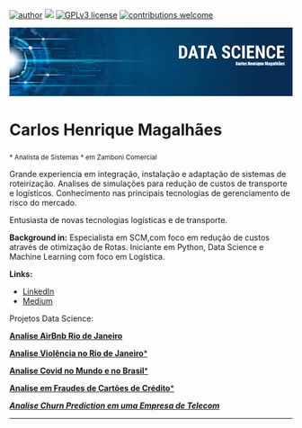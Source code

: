[![author](https://img.shields.io/badge/author-carlosmagalhaes-red.svg)](https://www.linkedin.com/in/carlos-henrique-magalhaes-00a04444/) [![](https://img.shields.io/badge/python-3.7+-blue.svg)](https://www.python.org/downloads/release/python-365/) [![GPLv3 license](https://img.shields.io/badge/License-GPLv3-blue.svg)](http://perso.crans.org/besson/LICENSE.html) [![contributions welcome](https://img.shields.io/badge/contributions-welcome-brightgreen.svg?style=flat)](https://github.com/chcmagalhaes)

<p align="center">
  <img src="banner.png" >
</p>

# Carlos Henrique Magalhães
<sub>* Analista de Sistemas * em Zamboni Comercial</sub>

Grande experiencia em integração, instalação e adaptação de sistemas de roteirização. Analises de simulações para redução de custos de transporte e logísticos.
Conhecimento nas principais tecnologias de gerenciamento de risco do mercado.

Entusiasta de novas tecnologias logísticas e de transporte.

**Background in:** Especialista em SCM,com foco em redução de custos através de otimização de Rotas. Iniciante em Python, Data Science e Machine Learning com foco em Logística.

**Links:**

* [LinkedIn](https://www.linkedin.com/in/carlos-henrique-magalhaes-00a04444/)
* [Medium](https://www.medium.com)


Projetos Data Science:

[**Analise AirBnb Rio de Janeiro**](https://colab.research.google.com/drive/1eGXXEkFWdjxmeVvn6x7eSTM6Mtqm-bEk?usp=sharing)

[**Analise Violência no Rio de Janeiro***](https://github.com/chcmagalhaes/DS_Projetos/blob/master/Analise_Dados_Viol%C3%AAncia_no_Rio_de_Janeiro.ipynb)

[**Analise Covid no Mundo e no Brasil***](https://github.com/chcmagalhaes/DS_Projetos/blob/master/DS03_Panorama_COVID_19.ipynb)

[**Analise em Fraudes de Cartões de Crédito***](https://github.com/chcmagalhaes/DS_Projetos/blob/master/Detec%C3%A7%C3%A3o_de_Fraudes_em_Cart%C3%B5es_de_Cr%C3%A9dito.ipynb)

[***Analise Churn Prediction em uma Empresa de Telecom***](https://github.com/chcmagalhaes/DS_Projetos/blob/master/DSNP_Projeto_Churn_Pediction_para_uma_empresa_de_Telecom_.ipynb)


---




